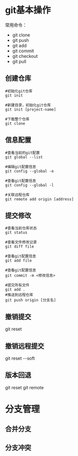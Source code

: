 
# git基本操作
常用命令：
* git clone
* git push
* git add
* git commit
* git checkout
* git pull

## 创建仓库
    #初始化git仓库
    git init 

    #新建目录，初始化git仓库
    git init [project-name]

    #下载整个仓库
    git clone

## 信息配置

    #查看当前的git配置
    git global --list

    #编辑git配置信息
    git config --global -e

    #查看git配置信息
    git config --global -l
        
    #关联远程仓库
    git remote add origin [address]
    
 
## 提交修改

    #查看当前仓库状态
    git status

    #查看文件修改记录
    git diff file

    #查看git配置信息
    git add file
    
    #查看git配置信息
    git commit -m <修改信息>
    
    #提交所有文件
    git add .
    #推送到远程仓库
    git push origin [分支名]
    

## 撤销提交
git reset
## 撤销远程提交
git reset --soft
## 版本回退
git reset
git remote
# 分支管理
## 合并分支
## 分支冲突

